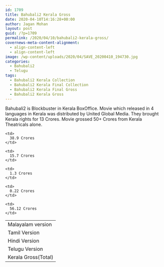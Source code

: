 ```yaml
---
id: 1709
title: Bahubali2 Kerala Gross
date: 2020-04-10T14:16:28+00:00
author: Jagan Mohan
layout: post
guid: /?p=1709
permalink: /2020/04/10/bahubali2-kerala-gross/
covernews-meta-content-alignment:
  - align-content-left
  - align-content-left
image: /wp-content/uploads/2020/04/SAVE_20200410_194730.jpg
categories:
  - Bahubali2
  - Telugu
tags:
  - Bahubali2 Kerala Collection
  - Bahubali2 Kerala Final Collection
  - Bahubali2 Kerala Final Gross
  - Bahubali2 Kerala Gross
---
```

Bahubali2 is Blockbuster in Kerala BoxOffice. Movie which released in 4 languages in Kerala was distributed by United Global Media. They brought Kerala rights for 13 Crores. Movie grossed 50+ Crores from Kerala Theatricals alone.

<table>
  <tr>
    <td>
      Malayalam version
    </td>
    
    <td>
      38.9 Crores
    </td>
  </tr>
  
  <tr>
    <td>
      Tamil Version
    </td>
    
    <td>
      15.7 Crores
    </td>
  </tr>
  
  <tr>
    <td>
      Hindi Version
    </td>
    
    <td>
      1.3 Crores
    </td>
  </tr>
  
  <tr>
    <td>
      Telugu Version
    </td>
    
    <td>
      0.22 Crores
    </td>
  </tr>
  
  <tr>
    <td>
      Kerala Gross(Total)
    </td>
    
    <td>
      56.12 Crores
    </td>
  </tr>
</table>
